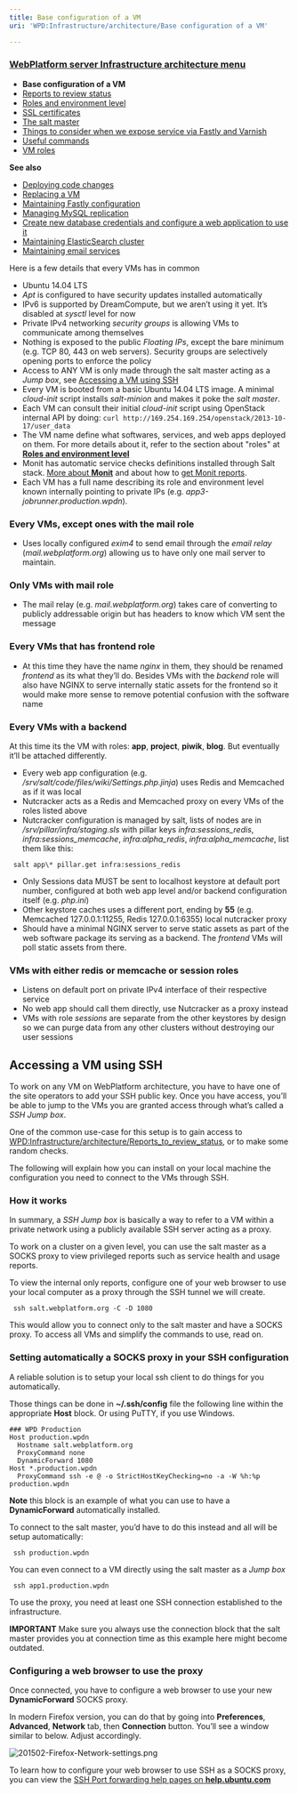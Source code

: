 ```yaml
---
title: Base configuration of a VM
uri: 'WPD:Infrastructure/architecture/Base configuration of a VM'

---
```

### [WebPlatform server Infrastructure architecture menu](/WPD:Infrastructure/architecture)

-   **Base configuration of a VM**
-   [Reports to review status](/WPD:Infrastructure/architecture/Reports_to_review_status)
-   [Roles and environment level](/WPD:Infrastructure/architecture/Roles_and_environment_level)
-   [SSL certificates](/WPD:Infrastructure/architecture/SSL_certificates)
-   [The salt master](/WPD:Infrastructure/architecture/The_salt_master)
-   [Things to consider when we expose service via Fastly and Varnish](/WPD:Infrastructure/architecture/Things_to_consider_when_we_expose_service_via_Fastly_and_Varnish)
-   [Useful commands](/WPD:Infrastructure/architecture/Useful_commands)
-   [VM roles](/WPD:Infrastructure/architecture/VM_roles)

**See also**

-   [Deploying code changes](/WPD:Infrastructure/procedures/Deploying_code_changes)
-   [Replacing a VM](/WPD:Infrastructure/procedures/Replacing_a_VM)
-   [Maintaining Fastly configuration](/WPD:Infrastructure/procedures/Maintaining_Varnish_or_Fastly_configuration)
-   [Managing MySQL replication](/WPD:Infrastructure/procedures/Managing_MySQL_replication)
-   [Create new database credentials and configure a web application to use it](/WPD:Infrastructure/procedures/Create_new_database_credentials_configure_a_web_application_to_use_it)
-   [Maintaining ElasticSearch cluster](/WPD:Infrastructure/procedures/Maintaining_ElasticSearch_cluster)
-   [Maintaining email services](/WPD:Infrastructure/procedures/Maintaining_email_services)

Here is a few details that every VMs has in common

-   Ubuntu 14.04 LTS
-   *Apt* is configured to have security updates installed automatically
-   IPv6 is supported by DreamCompute, but we aren’t using it yet. It’s disabled at *sysctl* level for now
-   Private IPv4 networking *security groups* is allowing VMs to communicate among themselves
-   Nothing is exposed to the public *Floating IPs*, except the bare minimum (e.g. TCP 80, 443 on web servers). Security groups are selectively opening ports to enforce the policy
-   Access to ANY VM is only made through the salt master acting as a *Jump box*, see [Accessing a VM using SSH](#Accessing_a_VM_using_SSH)
-   Every VM is booted from a basic Ubuntu 14.04 LTS image. A minimal *cloud-init* script installs *salt-minion* and makes it poke the *salt master*.
-   Each VM can consult their initial *cloud-init* script using OpenStack internal API by doing: `curl http://169.254.169.254/openstack/2013-10-17/user_data`
-   The VM name define what softwares, services, and web apps deployed on them. For more details about it, refer to the section about "roles" at [**Roles and environment level**](/WPD:Infrastructure/architecture/Roles_and_environment_level)
-   Monit has automatic service checks definitions installed through Salt stack. [More about **Monit**](/WPD:Infrastructure/Monitoring/Monit) and about how to [get Monit reports](/WPD:Infrastructure/architecture/Reports_to_review_status#Using_Monit).
-   Each VM has a full name describing its role and environment level known internally pointing to private IPs (e.g. *app3-jobrunner.production.wpdn*).

### Every VMs, except ones with the mail role

-   Uses locally configured *exim4* to send email through the *email relay* (*mail.webplatform.org*) allowing us to have only one mail server to maintain.

### Only VMs with mail role

-   The mail relay (e.g. *mail.webplatform.org*) takes care of converting to publicly addressable origin but has headers to know which VM sent the message

### Every VMs that has frontend role

-   At this time they have the name *nginx* in them, they should be renamed *frontend* as its what they’ll do. Besides VMs with the *backend* role will also have NGINX to serve internally static assets for the frontend so it would make more sense to remove potential confusion with the software name

### Every VMs with a backend

At this time its the VM with roles: **app**, **project**, **piwik**, **blog**. But eventually it’ll be attached differently.

-   Every web app configuration (e.g. */srv/salt/code/files/wiki/Settings.php.jinja*) uses Redis and Memcached as if it was local
-   Nutcracker acts as a Redis and Memcached proxy on every VMs of the roles listed above
-   Nutcracker configuration is managed by salt, lists of nodes are in */srv/pillar/infra/staging.sls* with pillar keys *infra:sessions\_redis*, *infra:sessions\_memcache*, *infra:alpha\_redis*, *infra:alpha\_memcache*, list them like this:

<!-- -->

     salt app\* pillar.get infra:sessions_redis

-   Only Sessions data MUST be sent to localhost keystore at default port number, configured at both web app level and/or backend configuration itself (e.g. *php.ini*)
-   Other keystore caches uses a different port, ending by **55** (e.g. Memcached 127.0.0.1:11255, Redis 127.0.0.1:6355) local nutcracker proxy
-   Should have a minimal NGINX server to serve static assets as part of the web software package its serving as a backend. The *frontend* VMs will poll static assets from there.

### VMs with either redis or memcache or session roles

-   Listens on default port on private IPv4 interface of their respective service
-   No web app should call them directly, use Nutcracker as a proxy instead
-   VMs with role *sessions* are separate from the other keystores by design so we can purge data from any other clusters without destroying our user sessions

## Accessing a VM using SSH

To work on any VM on WebPlatform architecture, you have to have one of the site operators to add your SSH public key. Once you have access, you’ll be able to jump to the VMs you are granted access through what’s called a *SSH Jump box*.

One of the common use-case for this setup is to gain access to [WPD:Infrastructure/architecture/Reports\_to\_review\_status](/WPD:Infrastructure/architecture/Reports_to_review_status), or to make some random checks.

The following will explain how you can install on your local machine the configuration you need to connect to the VMs through SSH.

### How it works

In summary, a *SSH Jump box* is basically a way to refer to a VM within a private network using a publicly available SSH server acting as a proxy.

To work on a cluster on a given level, you can use the salt master as a SOCKS proxy to view privileged reports such as service health and usage reports.

To view the internal only reports, configure one of your web browser to use your local computer as a proxy through the SSH tunnel we will create.

     ssh salt.webplatform.org -C -D 1080

This would allow you to connect only to the salt master and have a SOCKS proxy. To access all VMs and simplify the commands to use, read on.

### Setting automatically a SOCKS proxy in your SSH configuration

A reliable solution is to setup your local ssh client to do things for you automatically.

Those things can be done in **\~/.ssh/config** file the following line within the appropriate **Host** block. Or using PuTTY, if you use Windows.

    ### WPD Production
    Host production.wpdn
      Hostname salt.webplatform.org
      ProxyCommand none
      DynamicForward 1080
    Host *.production.wpdn
      ProxyCommand ssh -e @ -o StrictHostKeyChecking=no -a -W %h:%p production.wpdn

**Note** this block is an example of what you can use to have a **DynamicForward** automatically installed.

To connect to the salt master, you’d have to do this instead and all will be setup automatically:

     ssh production.wpdn

You can even connect to a VM directly using the salt master as a *Jump box*

     ssh app1.production.wpdn

To use the proxy, you need at least one SSH connection established to the infrastructure.

**IMPORTANT** Make sure you always use the connection block that the salt master provides you at connection time as this example here might become outdated.

### Configuring a web browser to use the proxy

Once connected, you have to configure a web browser to use your new **DynamicForward** SOCKS proxy.

In modern Firefox version, you can do that by going into **Preferences**, **Advanced**, **Network** tab, then **Connection** button. You’ll see a window similar to below. Adjust accordingly.

![201502-Firefox-Network-settings.png](/WPD/assets/public/e/ee/201502-Firefox-Network-settings.png)

To learn how to configure your web browser to use SSH as a SOCKS proxy, you can view the [SSH Port forwarding help pages on **help.ubuntu.com**](https://help.ubuntu.com/community/SSH/OpenSSH/PortForwarding#Dynamic_Port_Forwarding)
